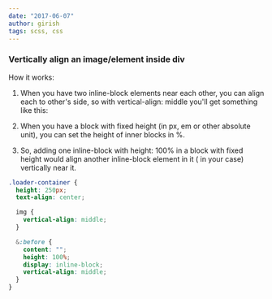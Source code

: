 ```yaml
---
date: "2017-06-07"
author: girish
tags: scss, css
---
```


### Vertically align an image/element inside div

How it works:

1. When you have two inline-block elements near each other,
   you can align each to other's side, so with
   vertical-align: middle you'll get something like this:

2. When you have a block with fixed height (in px, em or
   other absolute unit), you can set the height of inner blocks in %.

3. So, adding one inline-block with height: 100% in a
   block with fixed height would align another inline-block
   element in it (<img/> in your case) vertically near it.


```css
.loader-container {
  height: 250px;
  text-align: center;

  img {
    vertical-align: middle;
  }

  &:before {
    content: "";
    height: 100%;
    display: inline-block;
    vertical-align: middle;
  }
}
```